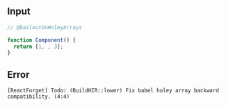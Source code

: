 
## Input

```javascript
// @bailoutOnHoleyArrays

function Component() {
  return [1, , 3];
}

```


## Error

```
[ReactForget] Todo: (BuildHIR::lower) Fix babel holey array backward compatibility. (4:4)
```
          
      